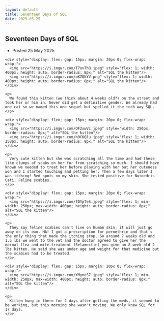 ```yaml
---
layout: default
title: Seventeen Days of SQL
date: 2025-05-25
---
```


<main id="main" tabindex="-1">
  <article>
    <h1 class="title">
      <span role="text">
        Seventeen Days of SQL
      </span>
    </h1>
    <ul class="dot_list meta">
      <li>
        Posted <time datetime="2025-05-25">
          25 May 2025
        </time>
      </li>
    </ul>

    <div style="display: flex; gap: 15px; margin: 20px 0; flex-wrap: wrap;">
      <img src="https://i.imgur.com/T7ovThQ.jpeg" style="flex: 1; width: 400px; height: auto; border-radius: 8px;" alt="SQL the kitten"/>
      <img src="https://i.imgur.com/oKZQkYV.png" style="flex: 1; width: 400px; height: auto; border-radius: 8px;" alt="SQL the kitten"/>
    </div>

    <p>
      We found this kitten (we think about 4 weeks old?) on the street and took her or him in. Never did get a definitive gender. We already had one cat so we named this one sequel but spelled it the tech way SQL.
    </p>

    <div style="display: flex; gap: 15px; margin: 20px 0; flex-wrap: wrap;">
      <img src="https://i.imgur.com/OF2xwVc.jpeg" style="width: 250px; border-radius: 8px;" alt="SQL the kitten"/>
      <img src="https://i.imgur.com/h9CKQlu.jpeg" style="flex: 1; width: 250px; height: auto; border-radius: 8px;" alt="SQL the kitten"/>
    </div>

    <p>
      Very cute kitten but she was scratching all the time and had these like clumps of scabs on her fur from scratching so much. I should have known we needed to treat her before playing with her but her cuteness won and I started touching and petting her. Then a few days later I was itching! Red spots on my skin. She tested positive for Notoedris Cati, Feline scabies.
    </p>

    <div style="display: flex; gap: 15px; margin: 20px 0; flex-wrap: wrap;">
      <img src="https://i.imgur.com/fDYpTeS.jpeg" style="flex: 1; min-width: 250px; max-width: 400px; height: auto; border-radius: 8px;" alt="SQL the kitten"/>
    </div>

    <p>
      They say feline scabies can't live on human skin, it will just go away on its own. HA! I got a prescription for permethrin and that's the only thing that made the itching stop. So around 7 weeks old and 1.5 lbs we went to the vet and the doctor agreed to give her the normal flea and mite treatment (Selamectin) you give an 8 week old 2 lbs kitten. He said she was under age and weight for that medicine but the scabies had to be treated.
    </p>

    <div style="display: flex; gap: 15px; margin: 20px 0; flex-wrap: wrap;">
      <img src="https://i.imgur.com/YMyncS7.jpeg" style="flex: 1; min-width: 250px; max-width: 400px; height: auto; border-radius: 8px;" alt="SQL the kitten"/>
    </div>

    <p>
      Kitten hung in there for 2 days after getting the meds, it seemed to be working, but this morning she wasn't moving. We only knew SQL for 17 days.
    </p>
      
  </article>
</main>
